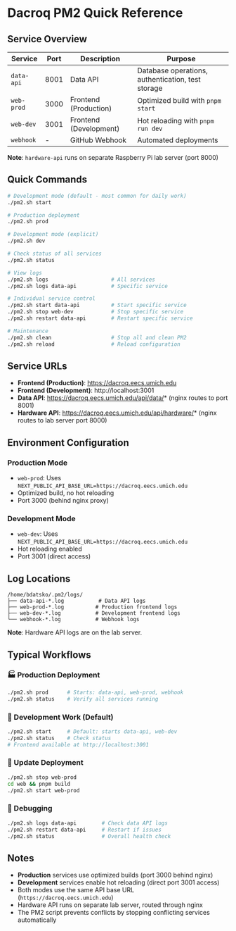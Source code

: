 # Dacroq PM2 Quick Reference

## Service Overview

| Service | Port | Description | Purpose |
|---------|------|-------------|---------|
| `data-api` | 8001 | Data API | Database operations, authentication, test storage |
| `web-prod` | 3000 | Frontend (Production) | Optimized build with `pnpm start` |
| `web-dev` | 3001 | Frontend (Development) | Hot reloading with `pnpm run dev` |
| `webhook` | - | GitHub Webhook | Automated deployments |

**Note**: `hardware-api` runs on separate Raspberry Pi lab server (port 8000)

## Quick Commands

```bash
# Development mode (default - most common for daily work)
./pm2.sh start

# Production deployment  
./pm2.sh prod

# Development mode (explicit)
./pm2.sh dev

# Check status of all services
./pm2.sh status

# View logs
./pm2.sh logs                    # All services
./pm2.sh logs data-api           # Specific service

# Individual service control
./pm2.sh start data-api          # Start specific service
./pm2.sh stop web-dev            # Stop specific service
./pm2.sh restart data-api        # Restart specific service

# Maintenance
./pm2.sh clean                   # Stop all and clean PM2
./pm2.sh reload                  # Reload configuration
```

## Service URLs

- **Frontend (Production)**: https://dacroq.eecs.umich.edu
- **Frontend (Development)**: http://localhost:3001
- **Data API**: https://dacroq.eecs.umich.edu/api/data/* (nginx routes to port 8001)
- **Hardware API**: https://dacroq.eecs.umich.edu/api/hardware/* (nginx routes to lab server port 8000)

## Environment Configuration

### Production Mode
- `web-prod`: Uses `NEXT_PUBLIC_API_BASE_URL=https://dacroq.eecs.umich.edu`
- Optimized build, no hot reloading
- Port 3000 (behind nginx proxy)

### Development Mode  
- `web-dev`: Uses `NEXT_PUBLIC_API_BASE_URL=https://dacroq.eecs.umich.edu`
- Hot reloading enabled
- Port 3001 (direct access)

## Log Locations

```
/home/bdatsko/.pm2/logs/
├── data-api-*.log           # Data API logs
├── web-prod-*.log          # Production frontend logs
├── web-dev-*.log           # Development frontend logs
└── webhook-*.log           # Webhook logs
```

**Note**: Hardware API logs are on the lab server.

## Typical Workflows

### 🏭 Production Deployment
```bash
./pm2.sh prod      # Starts: data-api, web-prod, webhook
./pm2.sh status    # Verify all services running
```

### 🔧 Development Work (Default)
```bash
./pm2.sh start     # Default: starts data-api, web-dev
./pm2.sh status    # Check status
# Frontend available at http://localhost:3001
```

### 🔄 Update Deployment
```bash
./pm2.sh stop web-prod
cd web && pnpm build
./pm2.sh start web-prod
```

### 🐛 Debugging
```bash
./pm2.sh logs data-api        # Check data API logs
./pm2.sh restart data-api     # Restart if issues
./pm2.sh status               # Overall health check
```

## Notes

- **Production** services use optimized builds (port 3000 behind nginx)
- **Development** services enable hot reloading (direct port 3001 access)
- Both modes use the same API base URL (`https://dacroq.eecs.umich.edu`)
- Hardware API runs on separate lab server, routed through nginx
- The PM2 script prevents conflicts by stopping conflicting services automatically 